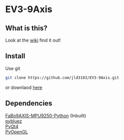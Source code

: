 # EV3-9Axis
## What is this?
Look at the [wiki](https://github.com/jld3103/EV3-9Axis/wiki) find it out!
## Install
Use git
```bash
git clone https://github.com/jld3103/EV3-9Axis.git
```
or downlaod [here](https://github.com/jld3103/EV3-9Axis/archive/master.zip)
## Dependencies
[FaBo9AXIS-MPU9250-Python](https://github.com/FaBoPlatform/FaBo9AXIS-MPU9250-Python) (Inbuilt)  
[pybluez](https://github.com/pybluez/pybluez)  
[PyQt4](https://wiki.python.org/moin/PyQt)  
[PyOpenGL](http://pyopengl.sourceforge.net)
